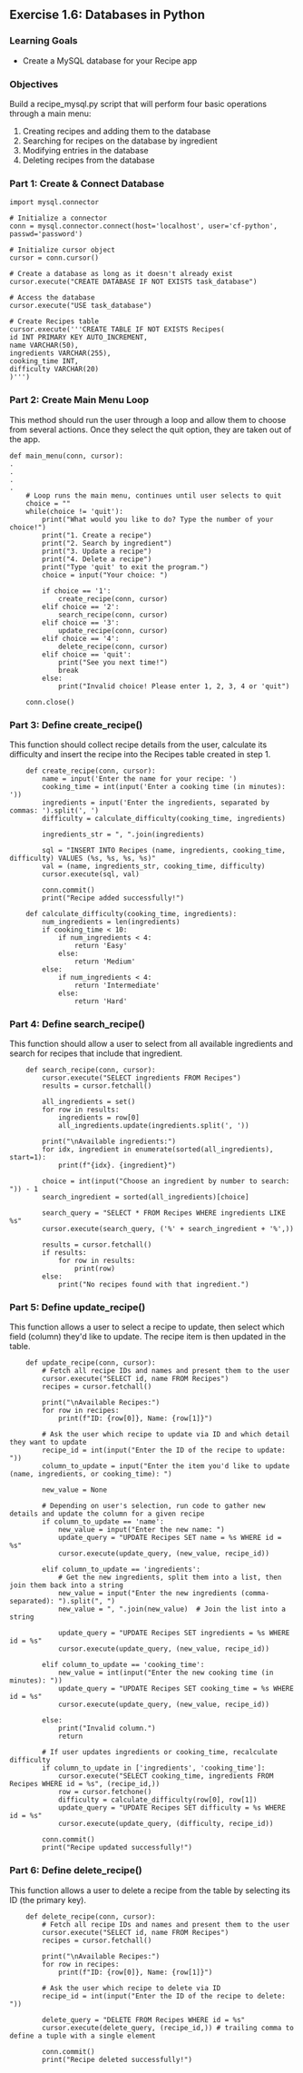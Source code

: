 ## Exercise 1.6: Databases in Python

### Learning Goals

- Create a MySQL database for your Recipe app

### Objectives

Build a recipe_mysql.py script that will perform four basic operations through a main menu:

1. Creating recipes and adding them to the database
2. Searching for recipes on the database by ingredient
3. Modifying entries in the database
4. Deleting recipes from the database

### Part 1: Create & Connect Database

```
import mysql.connector

# Initialize a connector
conn = mysql.connector.connect(host='localhost', user='cf-python', passwd='password')

# Initialize cursor object
cursor = conn.cursor()

# Create a database as long as it doesn't already exist
cursor.execute("CREATE DATABASE IF NOT EXISTS task_database")

# Access the database
cursor.execute("USE task_database")

# Create Recipes table
cursor.execute('''CREATE TABLE IF NOT EXISTS Recipes(
id INT PRIMARY KEY AUTO_INCREMENT,
name VARCHAR(50),
ingredients VARCHAR(255),
cooking_time INT,
difficulty VARCHAR(20)
)''')
```

### Part 2: Create Main Menu Loop

This method should run the user through a loop and allow them to choose from several actions. Once they select the quit option, they are taken out of the app.

```
def main_menu(conn, cursor):
.
.
.
.
    # Loop runs the main menu, continues until user selects to quit
    choice = ""
    while(choice != 'quit'):
        print("What would you like to do? Type the number of your choice!")
        print("1. Create a recipe")
        print("2. Search by ingredient")
        print("3. Update a recipe")
        print("4. Delete a recipe")
        print("Type 'quit' to exit the program.")
        choice = input("Your choice: ")

        if choice == '1':
            create_recipe(conn, cursor)
        elif choice == '2':
            search_recipe(conn, cursor)
        elif choice == '3':
            update_recipe(conn, cursor)
        elif choice == '4':
            delete_recipe(conn, cursor)
        elif choice == 'quit':
            print("See you next time!")
            break
        else:
            print("Invalid choice! Please enter 1, 2, 3, 4 or 'quit")
    
    conn.close()
```

### Part 3: Define create_recipe()

This function should collect recipe details from the user, calculate its difficulty and insert the recipe into the Recipes table created in step 1.

```
    def create_recipe(conn, cursor):
        name = input('Enter the name for your recipe: ')
        cooking_time = int(input('Enter a cooking time (in minutes): '))
        ingredients = input('Enter the ingredients, separated by commas: ').split(', ')
        difficulty = calculate_difficulty(cooking_time, ingredients)

        ingredients_str = ", ".join(ingredients)

        sql = "INSERT INTO Recipes (name, ingredients, cooking_time, difficulty) VALUES (%s, %s, %s, %s)"
        val = (name, ingredients_str, cooking_time, difficulty)
        cursor.execute(sql, val)

        conn.commit()
        print("Recipe added successfully!")

    def calculate_difficulty(cooking_time, ingredients):
        num_ingredients = len(ingredients)
        if cooking_time < 10:
            if num_ingredients < 4:
                return 'Easy'
            else:
                return 'Medium'
        else:
            if num_ingredients < 4:
                return 'Intermediate'
            else:
                return 'Hard'
```

### Part 4: Define search_recipe()

This function should allow a user to select from all available ingredients and search for recipes that include that ingredient.

```
    def search_recipe(conn, cursor):
        cursor.execute("SELECT ingredients FROM Recipes")
        results = cursor.fetchall()

        all_ingredients = set()
        for row in results:
            ingredients = row[0]
            all_ingredients.update(ingredients.split(', '))

        print("\nAvailable ingredients:")
        for idx, ingredient in enumerate(sorted(all_ingredients), start=1):
            print(f"{idx}. {ingredient}")

        choice = int(input("Choose an ingredient by number to search: ")) - 1
        search_ingredient = sorted(all_ingredients)[choice]

        search_query = "SELECT * FROM Recipes WHERE ingredients LIKE %s"
        cursor.execute(search_query, ('%' + search_ingredient + '%',))
    
        results = cursor.fetchall()
        if results:
            for row in results:
                print(row)
        else:
            print("No recipes found with that ingredient.")
```

### Part 5: Define update_recipe()

This function allows a user to select a recipe to update, then select which field (column) they'd like to update. The recipe item is then updated in the table.

```
    def update_recipe(conn, cursor):
        # Fetch all recipe IDs and names and present them to the user
        cursor.execute("SELECT id, name FROM Recipes")
        recipes = cursor.fetchall()
    
        print("\nAvailable Recipes:")
        for row in recipes:
            print(f"ID: {row[0]}, Name: {row[1]}")

        # Ask the user which recipe to update via ID and which detail they want to update
        recipe_id = int(input("Enter the ID of the recipe to update: "))
        column_to_update = input("Enter the item you'd like to update (name, ingredients, or cooking_time): ")

        new_value = None

        # Depending on user's selection, run code to gather new details and update the column for a given recipe
        if column_to_update == 'name':
            new_value = input("Enter the new name: ")
            update_query = "UPDATE Recipes SET name = %s WHERE id = %s"
            cursor.execute(update_query, (new_value, recipe_id))

        elif column_to_update == 'ingredients':
            # Get the new ingredients, split them into a list, then join them back into a string
            new_value = input("Enter the new ingredients (comma-separated): ").split(", ")
            new_value = ", ".join(new_value)  # Join the list into a string
            
            update_query = "UPDATE Recipes SET ingredients = %s WHERE id = %s"
            cursor.execute(update_query, (new_value, recipe_id))

        elif column_to_update == 'cooking_time':
            new_value = int(input("Enter the new cooking time (in minutes): "))
            update_query = "UPDATE Recipes SET cooking_time = %s WHERE id = %s"
            cursor.execute(update_query, (new_value, recipe_id))

        else:
            print("Invalid column.")
            return

        # If user updates ingredients or cooking_time, recalculate difficulty
        if column_to_update in ['ingredients', 'cooking_time']:
            cursor.execute("SELECT cooking_time, ingredients FROM Recipes WHERE id = %s", (recipe_id,))
            row = cursor.fetchone()
            difficulty = calculate_difficulty(row[0], row[1])
            update_query = "UPDATE Recipes SET difficulty = %s WHERE id = %s"
            cursor.execute(update_query, (difficulty, recipe_id))

        conn.commit()
        print("Recipe updated successfully!")
```

### Part 6: Define delete_recipe()

This function allows a user to delete a recipe from the table by selecting its ID (the primary key).

```
    def delete_recipe(conn, cursor):
        # Fetch all recipe IDs and names and present them to the user
        cursor.execute("SELECT id, name FROM Recipes")
        recipes = cursor.fetchall()
    
        print("\nAvailable Recipes:")
        for row in recipes:
            print(f"ID: {row[0]}, Name: {row[1]}")

        # Ask the user which recipe to delete via ID
        recipe_id = int(input("Enter the ID of the recipe to delete: "))

        delete_query = "DELETE FROM Recipes WHERE id = %s"
        cursor.execute(delete_query, (recipe_id,)) # trailing comma to define a tuple with a single element

        conn.commit()
        print("Recipe deleted successfully!")
```

